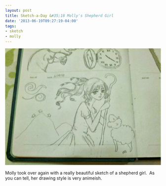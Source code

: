 ```yaml
---
layout: post
title: Sketch-a-Day &#35;18 Molly's Shepherd Girl
date: '2013-06-19T09:27:19-04:00'
tags:
- sketch
- molly
---
```

![](/images/sketches/sad18-molly-shepherd-girl.jpg)

Molly took over again with a really beautiful sketch of a shepherd girl.  As you can tell, her drawing style is very animeish.

